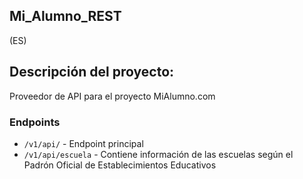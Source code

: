 ## Mi_Alumno_REST

(ES)

## Descripción del proyecto:
Proveedor de API para el proyecto MiAlumno.com

### Endpoints

* `/v1/api/` - Endpoint principal
* `/v1/api/escuela` - Contiene información de las escuelas según el Padrón Oficial de Establecimientos Educativos
